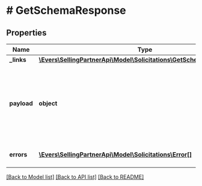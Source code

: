 # # GetSchemaResponse

## Properties

Name | Type | Description | Notes
------------ | ------------- | ------------- | -------------
**_links** | [**\Evers\SellingPartnerApi\Model\Solicitations\GetSchemaResponseLinks**](GetSchemaResponseLinks.md) |  | [optional]
**payload** | **object** | A JSON schema document describing the expected payload of the action. This object can be validated against &lt;a href&#x3D;http://json-schema.org/draft-04/schema&gt;http://json-schema.org/draft-04/schema&lt;/a&gt;. | [optional]
**errors** | [**\Evers\SellingPartnerApi\Model\Solicitations\Error[]**](Error.md) | A list of error responses returned when a request is unsuccessful. | [optional]

[[Back to Model list]](../../README.md#models) [[Back to API list]](../../README.md#endpoints) [[Back to README]](../../README.md)
